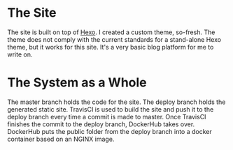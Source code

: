# The Site
The site is built on top of [Hexo](https://hexo.io). I created a custom theme, so-fresh. The theme does not comply with the current standards for a stand-alone Hexo theme, but it works for this site. It's a very basic blog platform for me to write on.

# The System as a Whole
The master branch holds the code for the site. The deploy branch holds the generated static site. TravisCI is used to build the site and push it to the deploy branch every time a commit is made to master. Once TravisCI finishes the commit to the deploy branch, DockerHub takes over. DockerHub puts the public folder from the deploy branch into a docker container based on an NGINX image.
